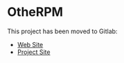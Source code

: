 # OtheRPM

This project has been moved to Gitlab: 

* [Web Site](https://rlogiacco.gitlab.io/OtheRPM)
* [Project Site](https://gitlab.com/rlogiacco/OtheRPM/)
